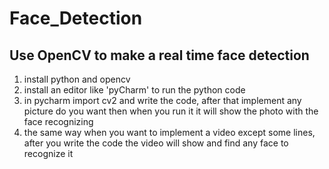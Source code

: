 # Face_Detection
## Use OpenCV to make a real time face detection
1. install python and opencv 
2. install an editor like 'pyCharm' to run the python code 
3. in pycharm import cv2 and write the code, after that implement any picture do you want then when you run it it will show the photo with the face recognizing
4. the same way when you want to implement a video except some lines, after you write the code the video will show and find any face to recognize it
